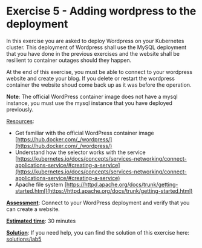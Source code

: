 # Exercise 5 - Adding wordpress to the deployment #

In this exercise you are asked to deploy Wordpress on your Kubernetes cluster. This deployment of Wordpress shall use the MySQL deployment that you have done in the previous exercises and the website shall be resilient to container outages should they happen.

At the end of this exercise, you must be able to connect to your wordpress website and create your blog. If you delete or restart the wordpress container the website shoud come back up as it was before the operation.

**Note**: The official WordPress container image does not have a mysql instance, you must use the mysql instance that you have deployed previously.

<u>Resources</u>: 
* Get familiar with the official WordPress container image [https://hub.docker.com/_/wordpress/](https://hub.docker.com/_/wordpress/)
* Understand how the selector works with the service [https://kubernetes.io/docs/concepts/services-networking/connect-applications-service/#creating-a-service](https://kubernetes.io/docs/concepts/services-networking/connect-applications-service/#creating-a-service)
* Apache file system [https://httpd.apache.org/docs/trunk/getting-started.html](https://httpd.apache.org/docs/trunk/getting-started.html)


<u>**Assessment**</u>: Connect to your WordPress deployment and verify that you can create a website.

<u>**Estimated time**</u>: 30 minutes 

<u>**Solution**</u>: If you need help, you can find the solution of this exercise here: [solutions/lab5](../solutions/lab5/README.md)
